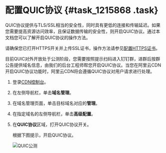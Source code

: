 # 配置QUIC协议 {#task_1215868 .task}

QUIC协议提供与TLS/SSL相当的安全性，同时具有更低的连接和传输延迟。如果您需要提高资源访问效率，且保证数据传输的安全性，则开启QUIC协议。通过本文档您可以了解开启QUIC协议的操作方法。

请确保您已打开HTTPS开关并上传SSL证书，操作方法请参见[配置HTTPS证书](intl.zh-CN/域名管理/HTTPS配置/配置HTTPS证书.md#)。

目前QUIC对外开放处于公测阶段，您需要按照提示扫码进入钉钉群，进群后按群公告提供域名信息，由我们的后台工程师帮您开启QUIC协议。当您在阿里云CDN开启QUIC协议功能时，阿里云CDN将会遵循QUIC协议对用户请求进行处理。

1.  登录[CDN控制台](https://cdn.console.aliyun.com)。
2.  在左侧导航栏，单击**域名管理**。
3.  在域名管理页面，单击目标域名对应的**管理**。
4.  在指定域名的左侧导航栏，单击**高级配置**。
5.  在**QUIC协议**区域，打开QUIC协议开关。 

    根据下图提示，开启QUIC协议。

    ![QUIC公测](http://static-aliyun-doc.oss-cn-hangzhou.aliyuncs.com/assets/img/974425/156525528152642_zh-CN.png)


